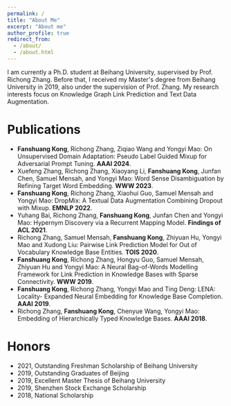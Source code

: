 ```yaml
---
permalink: /
title: "About Me"
excerpt: "About me"
author_profile: true
redirect_from: 
  - /about/
  - /about.html
---
```


I am currently a Ph.D. student at Beihang University, supervised by Prof. Richong Zhang. Before that, I received my Master's degree from Beihang University in 2019, also under the supervision of Prof. Zhang. My research interests focus on Knowledge Graph Link Prediction and Text Data Augmentation.

Publications
======
- **Fanshuang Kong**, Richong Zhang, Ziqiao Wang and Yongyi Mao: On Unsupervised Domain Adaptation: Pseudo Label Guided Mixup for Adversarial Prompt Tuning. **AAAI 2024**.
- Xuefeng Zhang, Richong Zhang, Xiaoyang Li, **Fanshuang Kong**, Junfan Chen, Samuel Mensah, and Yongyi Mao: Word Sense Disambiguation by Refining Target Word Embedding. **WWW 2023**.
- **Fanshuang Kong**, Richong Zhang, Xiaohui Guo, Samuel Mensah and Yongyi Mao: DropMix: A Textual Data Augmentation Combining Dropout with Mixup. **EMNLP 2022**.
- Yuhang Bai, Richong Zhang, **Fanshuang Kong**, Junfan Chen and Yongyi Mao: Hypernym Discovery via a Recurrent Mapping Model. **Findings of ACL 2021**.
- Richong Zhang, Samuel Mensah, **Fanshuang Kong**, Zhiyuan Hu, Yongyi Mao and Xudong Liu: Pairwise Link Prediction Model for Out of Vocabulary Knowledge Base Entities. **TOIS 2020**.
- **Fanshuang Kong**, Richong Zhang, Hongyu Guo, Samuel Mensah, Zhiyuan Hu and Yongyi Mao: A Neural Bag-of-Words Modelling Framework for Link Prediction in Knowledge Bases with Sparse Connectivity. **WWW 2019**.
- **Fanshuang Kong**, Richong Zhang, Yongyi Mao and Ting Deng: LENA: Locality- Expanded Neural Embedding for Knowledge Base Completion. **AAAI 2019**.
- Richong Zhang, **Fanshuang Kong**, Chenyue Wang, Yongyi Mao: Embedding of Hierarchically Typed Knowledge Bases. **AAAI 2018**.


Honors
======
- 2021, Outstanding Freshman Scholarship of Beihang University
- 2019, Outstanding Graduates of Beijing
- 2019, Excellent Master Thesis of Beihang University
- 2019, Shenzhen Stock Exchange Scholarship
- 2018, National Scholarship
